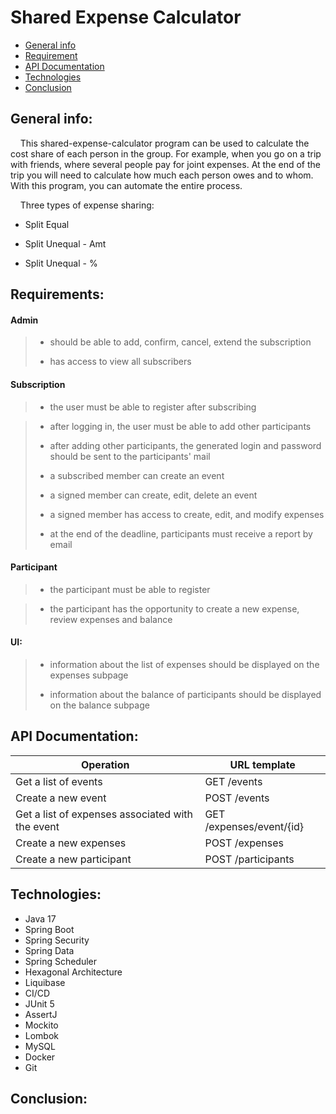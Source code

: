 # Shared Expense Calculator

* [General info](#general-info)
* [Requirement](#requirements)
* [API Documentation](#api-documentation)
* [Technologies](#technologies)
* [Conclusion](#conclusion)

## General info:

    This shared-expense-calculator program can be used to calculate the cost share of each person in the group. For example, when you go on a trip with friends, where several people pay for joint expenses. At the end of the trip you will need to calculate how much each person owes and to whom. With this program, you can automate the entire process.

    Three types of expense sharing:

* Split Equal

* Split Unequal - Amt

* Split Unequal - %

## Requirements:

#### Admin

> * should be able to add, confirm, cancel, extend the subscription
> 
> * has access to view all subscribers

#### Subscription

> * the user must be able to register after subscribing

> * after logging in, the user must be able to add other participants
> 
> * after adding other participants, the generated login and password should be sent to the participants' mail
> 
> * a subscribed member can create an event
> 
> * a signed member can create, edit, delete an event
> 
> * a signed member has access to create, edit, and modify expenses
> 
> * at the end of the deadline, participants must receive a report by email

#### Participant

> * the participant must be able to register

> * the participant has the opportunity to create a new expense, review expenses and balance

#### UI:

> * information about the list of expenses should be displayed on the expenses subpage
> 
> * information about the balance of participants should be displayed on the balance subpage

## API Documentation:

| Operation                                        | URL template             |
| ------------------------------------------------ | ------------------------ |
| Get a list of events                             | GET /events              |
| Create a new event                               | POST /events             |
| Get a list of expenses associated with the event | GET /expenses/event/{id} |
| Create a new expenses                            | POST /expenses           |
| Create a new participant                         | POST /participants       |

## Technologies:

* Java 17
* Spring Boot
* Spring Security
* Spring Data
* Spring Scheduler
* Hexagonal Architecture
* Liquibase
* CI/CD
* JUnit 5
* AssertJ
* Mockito
* Lombok
* MySQL
* Docker
* Git

## Conclusion:
